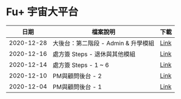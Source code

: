# Fu+ 宇宙大平台
|  日期| 檔案說明 | 下載|
|--|--|--|
| 2020-12-28 | 大後台：第二階段 - Admin & 升學模組 | [Link](20201228-1.zip) |
| 2020-12-16 | 處方簽 Steps - 退休與其他模組 | [Link](steps/20201216-1.zip) |
| 2020-12-14 | 處方簽 Steps - 1 ~ 6 | [Link](steps/20201214-1.zip) |
| 2020-12-10 | PM與顧問後台 - 2 | [Link](20201210-1.zip) |
| 2020-12-04 | PM與顧問後台 - 1 | [Link](20201204-1.zip) |
